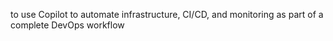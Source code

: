 to use Copilot to automate infrastructure, CI/CD, and monitoring as part of a complete DevOps workflow